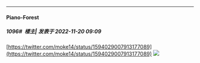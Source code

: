 

*****

####  Piano-Forest  
##### 1096#         楼主| 发表于 2022-11-20 09:09

[https://twitter.com/moke14/status/1594029007913177089](https://twitter.com/moke14/status/1594029007913177089)
<img src="https://p.sda1.dev/8/3dd6b5f9c2cc25b405aadfc96b9a8b19/20221120_090807.jpg" referrerpolicy="no-referrer">

